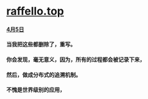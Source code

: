 # [raffello.top](http://www.raffello.top)

#### [4月5日]()
#### 当我把这些都删除了，重写。

#### 你会发现，毫无意义，因为，所有的过程都会被记录下来，

#### 然后，做成分布式的追溯机制。

#### 不愧是世界级别的应用，
